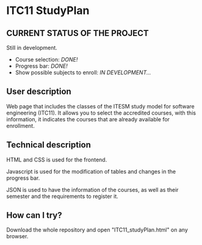 # ITC11 StudyPlan

## CURRENT STATUS OF THE PROJECT
Still in development.
- Course selection: *DONE!*
- Progress bar: *DONE!*
- Show possible subjects to enroll: *IN DEVELOPMENT...*

## User description

Web page that includes the classes of the ITESM study model for software engineering (ITC11). It allows you to select the accredited courses, with this information, it indicates the courses that are already available for enrollment.

## Technical description

HTML and CSS is used for the frontend.

Javascript is used for the modification of tables and changes in the progress bar.

JSON is used to have the information of the courses, as well as their semester and the requirements to register it.

## How can I try?

Download the whole repository and open "ITC11_studyPlan.html" on any browser.

